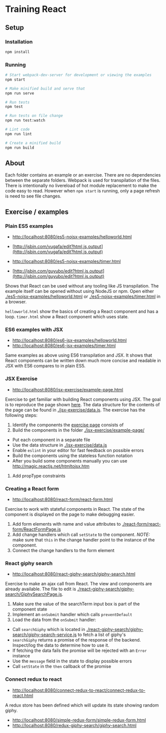 # Training React
## Setup
### Installation
``` sh
npm install
```

### Running
``` sh
# Start webpack-dev-server for development or viewing the examples
npm start

# Make minified build and serve that
npm run serve

# Run tests
npm test

# Run tests on file change
npm run test:watch

# Lint code
npm run lint

# Create a minified build
npm run build
```

## About
Each folder contains an example or an exercise. There are no dependencies between the separate folders. Webpack is used for transpilation of the files. There is intentionally no livereload of hot module replacement to make the code easy to read. However when `npm start` is running, only a page refresh is need to see file changes.

## Exercise / examples

### Plain ES5 examples
- [http://localhost:8080/es5-nojsx-examples/helloworld.html](http://localhost:8080/es5-nojsx-examples/helloworld.html)
- [http://jsbin.com/vugafa/edit?html,js,output](http://jsbin.com/vugafa/edit?html,js,output)

- [http://localhost:8080/es5-nojsx-examples/timer.html](http://localhost:8080/es5-nojsx-examples/timer.html)
- [http://jsbin.com/guyubo/edit?html,js,output](http://jsbin.com/guyubo/edit?html,js,output)

Shows that React can be used without any tooling like JS transpilation. The example itself can be opened without using NodeJS or npm. Open either [./es5-nojsx-examples/helloworld.html](./es5-nojsx-examples/helloworld.html) or [./es5-nojsx-examples/timer.html](./es5-nojsx-examples/timer.html) in a browser.

`helloworld.html` show the basics of creating a React component and has a loop.
`timer.html` show a React component which uses state.


### ES6 examples with JSX
- [http://localhost:8080/es6-jsx-examples/helloworld.html](http://localhost:8080/es6-jsx-examples/helloworld.html)
- [http://localhost:8080/es6-jsx-examples/timer.html](http://localhost:8080/es6-jsx-examples/timer.html)

Same examples as above using ES6 transpilation and JSX. It shows that React components can be written down much more concise and readable in JSX with ES6 compares to in plain ES5.

### JSX Exercise
- [http://localhost:8080/jsx-exercise/example-page.html](http://localhost:8080/jsx-exercise/example-page.html)

Exercise to get familiar with building React components using JSX. The goal is to reproduce the page shown [here](https://v4-alpha.getbootstrap.com/examples/jumbotron/). The data structure for the contents of the page can be found in [./jsx-exercise/data.js](./jsx-exercise/data.js). The exercise has the following steps:

1. Identify the components the [exercise page](https://v4-alpha.getbootstrap.com/examples/jumbotron/) consists of
1. Build the components in the folder [./jsx-exercise/example-page/](./jsx-exercise/example-page/)
  - Put each component in a separate file
  - Use the data structure in [./jsx-exercise/data.js](./jsx-exercise/data.js)
  - Enable `eslint` in your editor for fast feedback on possible errors
  - Build the components using the stateless function notation
  - After you build some components manually you can use http://magic.reactjs.net/htmltojsx.htm 
1. Add propType constraints

### Creating a React form
- [http://localhost:8080/react-form/react-form.html](http://localhost:8080/react-form/react-form.html)

Exercise to work with stateful components in React. The state of the component is displayed on the page to make debugging easier.

1. Add form elements with name and value attributes to [./react-form/react-form/ReactFormPage.js](./react-form/react-form/ReactFormPage.js)
1. Add change handlers which call `setState` to the component. *NOTE:* make sure that `this` in the change handler point to the instance of the component.
1. Connect the change handlers to the form element

### React giphy search
- [http://localhost:8080/react-giphy-search/giphy-search.html](http://localhost:8080/react-giphy-search/giphy-search.html)

Exercise to make an ajax call from React. The view and components are already available. The file to edit is [./react-giphy-search/giphy-search/GiphySearchPage.js](./react-giphy-search/giphy-search/GiphySearchPage.js).

1. Make sure the value of the searchTerm input box is part of the component state
1. Implement an `onSubmit` handler which calls `preventDefault`
1. Load the data from the `onSubmit` handler:
  - Call `searchGiphy` which is located in [./react-giphy-search/giphy-search/giphy-search-service.js](./react-giphy-search/giphy-search/giphy-search-service.js) to fetch a list of giphy's
  - `searchGiphy` returns a promise of the response of the backend. Inspect/log the data to determine how to use it.
  - If fetching the data fails the promise will be rejected with an `Error` instance
  - Use the `message` field in the state to display possible errors
  - Call `setState` in the `then` callback of the promise

### Connect redux to react
- [http://localhost:8080/connect-redux-to-react/connect-redux-to-react.html](http://localhost:8080/connect-redux-to-react/connect-redux-to-react.html)

A redux store has been defined which will update its state showing random giphy. 


- [http://localhost:8080/simple-redux-form/simple-redux-form.html](http://localhost:8080/simple-redux-form/simple-redux-form.html)
- [http://localhost:8080/redux-giphy-search/giphy-search.html](http://localhost:8080/redux-giphy-search/giphy-search.html)
